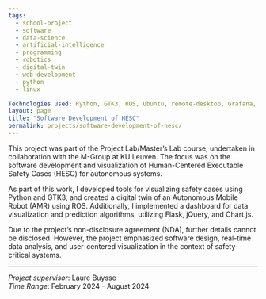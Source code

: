 ```yaml
---
tags: 
  - school-project
  - software
  - data-science
  - artificial-intelligence
  - programming
  - robotics
  - digital-twin
  - web-development
  - python
  - linux

Technologies used: Rython, GTK3, ROS, Ubuntu, remote-desktop, Grafana, InfluxDB, Gazebo, Flask, jQuery, Chart.js
layout: page
title: "Software Development of HESC"
permalink: projects/software-development-of-hesc/
---
```


This project was part of the Project Lab/Master’s Lab course, undertaken in collaboration with the M-Group at KU Leuven. The focus was on the software development and visualization of Human-Centered Executable Safety Cases (HESC) for autonomous systems.

As part of this work, I developed tools for visualizing safety cases using Python and GTK3, and created a digital twin of an Autonomous Mobile Robot (AMR) using ROS. Additionally, I implemented a dashboard for data visualization and prediction algorithms, utilizing Flask, jQuery, and Chart.js.

Due to the project’s non-disclosure agreement (NDA), further details cannot be disclosed. However, the project emphasized software design, real-time data analysis, and user-centered visualization in the context of safety-critical systems.

---
*Project supervisor*: Laure Buysse  
*Time Range*: February 2024 - August 2024  
